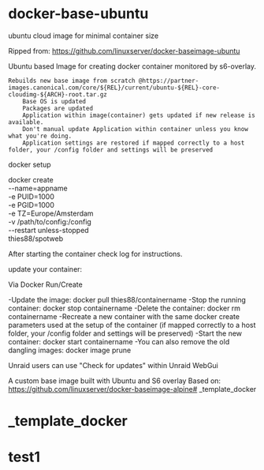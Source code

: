 # docker-base-ubuntu
ubuntu cloud image for minimal container size

Ripped from: https://github.com/linuxserver/docker-baseimage-ubuntu


Ubuntu based Image for creating docker container monitored by s6-overlay.


    Rebuilds new base image from scratch @https://partner-images.canonical.com/core/${REL}/current/ubuntu-${REL}-core-cloudimg-${ARCH}-root.tar.gz
        Base OS is updated
        Packages are updated
        Application within image(container) gets updated if new release is available.
        Don't manual update Application within container unless you know what you're doing.
        Application settings are restored if mapped correctly to a host folder, your /config folder and settings will be preserved

docker setup

docker create \
  --name=appname \
  -e PUID=1000 \
  -e PGID=1000 \
  -e TZ=Europe/Amsterdam \
  -v /path/to/config:/config \
  --restart unless-stopped \
  thies88/spotweb

After starting the container check log for instructions.

update your container:

Via Docker Run/Create

-Update the image: docker pull thies88/containername
-Stop the running container: docker stop containername
-Delete the container: docker rm containername
-Recreate a new container with the same docker create parameters used at the setup of the container (if mapped correctly to a host folder, your /config folder and settings will be preserved)
-Start the new container: docker start containername
-You can also remove the old dangling images: docker image prune

Unraid users can use "Check for updates" within Unraid WebGui

 

A custom base image built with Ubuntu and S6 overlay Based on: https://github.com/linuxserver/docker-baseimage-alpine# _template_docker
# _template_docker
# test1

